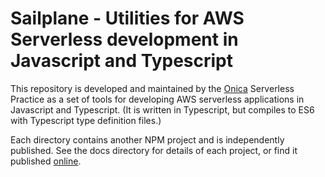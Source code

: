 # Sailplane - Utilities for AWS Serverless development in Javascript and Typescript

This repository is developed and maintained by the [Onica](https://www.onica.com) Serverless Practice
as a set of tools for developing AWS serverless applications in Javascript and Typescript. 
(It is written in Typescript, but compiles to ES6 with Typescript type definition files.)

Each directory contains another NPM project and is independently published. 
See the docs directory for details of each project, or find it published [online](https://docs.onica.com/projects/sailplane).
